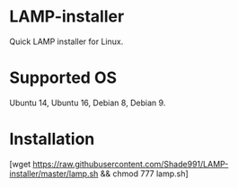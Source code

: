 # LAMP-installer
Quick LAMP installer for Linux.

# Supported OS
Ubuntu 14, Ubuntu 16, Debian 8, Debian 9.

# Installation
[wget https://raw.githubusercontent.com/Shade991/LAMP-installer/master/lamp.sh && chmod 777 lamp.sh]
